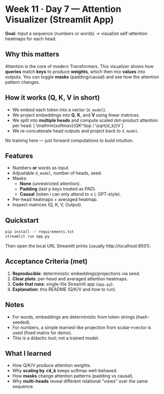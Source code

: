 # Week 11 · Day 7 — Attention Visualizer (Streamlit App)

**Goal:** Input a sequence (numbers or words) → visualize self-attention heatmaps for each head.

## Why this matters
Attention is the core of modern Transformers. This visualizer shows how **queries** match **keys** to produce **weights**, which then mix **values** into outputs. You can toggle **masks** (padding/causal) and see how the attention pattern changes.

## How it works (Q, K, V in short)
- We embed each token into a vector (`d_model`).
- We project embeddings into **Q**, **K**, and **V** using linear matrices.
- We split into **multiple heads** and compute scaled dot-product attention per head:
  \[ \mathrm{softmax}(QK^\top / \sqrt{d_k})V \]
- We re-concatenate head outputs and project back to `d_model`.

No training here — just forward computations to build intuition.

## Features
- Numbers **or** words as input.
- Adjustable `d_model`, number of heads, seed.
- Masks:
  - **None** (unrestricted attention).
  - **Padding** (last p keys treated as PAD).
  - **Causal** (token i can only attend to ≤ i; GPT-style).
- Per-head heatmaps + averaged heatmap.
- Inspect matrices (Q, K, V, Output).

## Quickstart

```bash
pip install -r requirements.txt
streamlit run app.py
```

Then open the local URL Streamlit prints (usually http://localhost:8501).

## Acceptance Criteria (met)
1. **Reproducible**: deterministic embeddings/projections via seed.
2. **Clear plots**: per-head and averaged attention heatmaps.
3. **Code that runs**: single-file Streamlit app (`app.py`).
4. **Explanation**: this README (Q/K/V and how to run).

## Notes
- For words, embeddings are deterministic from token strings (hash-seeded).
- For numbers, a simple learned-like projection from scalar→vector is used (fixed matrix for demo).
- This is a didactic tool; not a trained model.

## What I learned
- How Q/K/V produce attention weights.
- Why **scaling by √d_k** keeps softmax well-behaved.
- How **masks** change attention patterns (padding vs causal).
- Why **multi-heads** reveal different relational “views” over the same sequence.
